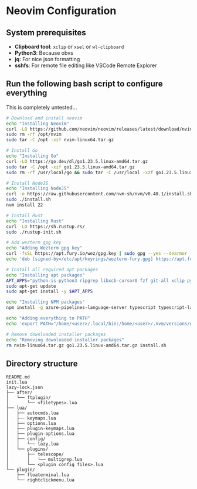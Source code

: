 # Neovim Configuration

## System prerequisites

- **Clipboard tool**: `xclip` or `xsel` or `wl-clipboard`
- **Python3**: Because obvs
- **jq**: For nice json formatting
- **sshfs**: For remote file editing like VSCode Remote Explorer
<!-- - **Go**: For... Go... -->
<!-- - **Node.js**: Some nvim plugins require this -->
<!-- - **Rust**: Some formatters require this -->
<!-- - **ripgrep**: For faster searching -->
<!-- - **fzf**: For fuzzy finding all the things -->

## Run the following bash script to configure everything

This is completely untested...

```bash
# Download and install neovim
echo "Installing Neovim"
curl -LO https://github.com/neovim/neovim/releases/latest/download/nvim-linux64.tar.gz
sudo rm -rf /opt/nvim
sudo tar -C /opt -xzf nvim-linux64.tar.gz

# Install Go
echo "Installing Go"
curl -LO https://go.dev/dl/go1.23.5.linux-amd64.tar.gz
sudo tar -C /opt -xzf go1.23.5.linux-amd64.tar.gz
sudo rm -rf /usr/local/go && sudo tar -C /usr/local -xzf go1.23.5.linux-amd64.tar.gz

# Install NodeJS
echo "Installing NodeJS"
curl -o https://raw.githubusercontent.com/nvm-sh/nvm/v0.40.1/install.sh
sudo ./install.sh
nvm install 22

# Install Rust
echo "Installing Rust"
curl -LO https://sh.rustup.rs/
sudo ./rustup-init.sh

# Add wezterm gpg key
echo "Adding Wezterm gpg key"
curl -fsSL https://apt.fury.io/wez/gpg.key | sudo gpg --yes --dearmor -o /etc/apt/keyrings/wezterm-fury.gpg
echo 'deb [signed-by=/etc/apt/keyrings/wezterm-fury.gpg] https://apt.fury.io/wez/ * *' | sudo tee /etc/apt/sources.list.d/wezterm.list

# Install all required apt packages
echo "Installing apt packages"
APT_APPS="python-is-python3 ripgrep libxcb-cursor0 fzf git-all xclip python3-venv python3-pip python3-ruff python3-neovim fd-find wezterm"
sudo apt-get update
sudo apt-get install -y $APT_APPS

echo "Installing NPM packages"
npm install -g azure-pipelines-language-server typescript typescript-language-server ts-node

echo "Adding everything to PATH"
echo 'export PATH="/home/<user>/.local/bin:/home/<user>/.nvm/versions/node:/usr/local/go/bin:/home/<user>/go/bin:/opt/nvim-linux64/bin:/home/<user>/.cargo/bin:/home/<user>/.local/bin:$PATH"' >> ~/.bashrc

# Remove downloaded installer packages
echo "Removing downloaded installer packages"
rm nvim-linux64.tar.gz go1.23.5.linux-amd64.tar.gz install.sh
```

## Directory structure

```
README.md
init.lua
lazy-lock.json
├── after/
│   └── ftplugin/
│       └── <filetypes>.lua
├── lua/
│   ├── autocmds.lua
│   ├── keymaps.lua
│   ├── options.lua
│   ├── plugin-keymaps.lua
│   ├── plugin-options.lua
│   ├── config/
│   │   └── lazy.lua
│   └── plugins/
│       ├── telescope/
│       │   └── multigrep.lua
│       └── <plugin config files>.lua
└── plugin/
    ├── floaterminal.lua
    └── rightclickmenu.lua
```
